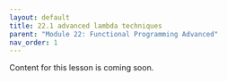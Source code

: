 ```yaml
---
layout: default
title: 22.1 advanced lambda techniques
parent: "Module 22: Functional Programming Advanced"
nav_order: 1
---
```


Content for this lesson is coming soon.
